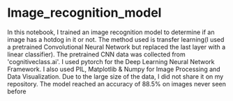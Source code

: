 # Image_recognition_model
In this notebook, I trained an image recognition model to determine if an image has a hotdog in it or not.
The method used is transfer learning(I used a pretrained Convolutional Neural Network but replaced the last layer with a linear classifier).
The pretrained CNN data was collected from 'cognitiveclass.ai'.
I used pytorch for the Deep Learning Neural Network Framework. I also used PIL, Matplotlib & Numpy for Image Processing and Data Visualization.
Due to the large size of the data, I did not share it on my repository. The model reached an accuracy of 88.5% on images never seen before
